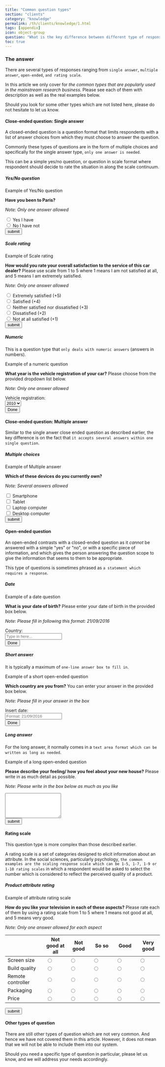 ```yaml
---
title: "Common question types"
section: "clients"
category: "knowledge"
permalink: /th/clients/knowledge/1.html
tags: [appendix]
icon: object-group
question: "What is the key difference between different type of response? How do I use them differently when creating a new survey?"
toc: true
---
```


### <i class="pe-anchor pe-fw"></i> The answer

There are several types of responses ranging from `single answer`, `multiple answer`, `open-ended`, `and rating scale`.

In this article we only cover for *the common types that are popularly used in the mainstream research business*. Please see each of them with description as well as the real examples below.

Should you look for some other types which are not listed here, please do not hesitate to let us know.


#### Close-ended question: Single answer

A closed-ended question is a question format that limits respondents with a list of answer choices from which they must choose to answer the question.

Commonly these types of questions are in the form of multiple choices and specifically for the single answer type, `only one answer is needed`.

This can be a simple yes/no question, or question in scale format where respondent should decide to rate the situation in along the scale continuum.


##### Yes/No question

<div class="panel panel-default">
  <div class="panel-heading">
    <span class="panel-title"><i class="pe-cog pe-lg pe-spin pe-fw"></i> Example of Yes/No question</span>
  </div>
  <div class="panel-body">
    <p><strong><i class="pe-microphone pe-fw"></i> Have you been to Paris?</strong></p>
    <p><em>Note: Only one answer allowed</em></p>
    <div class="radio"><label><input type="radio" name="yesno" id="E1" value="yes" /> Yes I have</label></div>
    <div class="radio"><label><input type="radio" name="yesno" id="E1" value="no" /> No I have not</label></div>
    <button type="submit" class="button-x">submit <i class="pe-check-circle-o"></i></button>
  </div>
</div>


##### Scale rating

<div class="panel panel-default">
  <div class="panel-heading">
    <span class="panel-title"><i class="pe-cog pe-lg pe-spin pe-fw"></i> Example of Scale rating</span>
  </div>
  <div class="panel-body">
    <p><strong><i class="pe-microphone pe-fw"></i> How would you rate your overall satisfaction to the service of this car dealer?</strong> Please use scale from 1 to 5 where 1 means I am not satisfied at all, and 5 means I am extremely satisfied.</p>
    <p><em>Note: Only one answer allowed</em></p>
    <div class="radio"><label><input type="radio" name="cussat" id="F1" value="5" /> Extremely satisfied (+5)</label></div>
    <div class="radio"><label><input type="radio" name="cussat" id="F1" value="4" /> Satisfied (+4)</label></div>
    <div class="radio"><label><input type="radio" name="cussat" id="F1" value="3" /> Neither satisfied nor dissatisfied (+3)</label></div>
    <div class="radio"><label><input type="radio" name="cussat" id="F1" value="2" /> Dissatisfied (+2)</label></div>
    <div class="radio"><label><input type="radio" name="cussat" id="F1" value="1" /> Not at all satisfied (+1)</label></div>
    <button type="submit" class="button-x">submit <i class="pe-check-circle-o"></i></button>
  </div>
</div>


##### Numeric

This is a question type that `only deals with numeric answers` (answers in numbers).

<div class="panel panel-default">
  <div class="panel-heading">
    <span class="panel-title"><i class="pe-cog pe-lg pe-spin pe-fw"></i> Example of a numeric question</span>
  </div>
  <div class="panel-body">
    <p><strong><i class="pe-microphone pe-fw"></i> What year is the vehicle registration of your car?</strong> Please choose from the provided dropdown list below.</p>
    <p><em>Note: Only one answer allowed</em></p>
    <form class="form-inline">
      <div class="form-group">
        <div class="input-group">
          <div class="input-group-addon">Vehicle registration:</div>
          <select class="form-control">
            <option>2010</option>
            <option>2011</option>
            <option>2012</option>
            <option>2013</option>
            <option>2014</option>
            <option>2015</option>
            <option>2016</option>
            <option>2017</option>
            <option>2018</option>
          </select>
        </div>
      </div>
      <button type="submit" class="button-x">Done <i class="pe-check-circle-o"></i></button>
    </form>
  </div>
</div>


#### Close-ended question: Multiple answer

Similar to the single anwer close ended question as described earlier, the key difference is on the fact that `it accepts several answers within one single question`.


##### Multiple choices

<div class="panel panel-default">
  <div class="panel-heading">
    <span class="panel-title"><i class="pe-cog pe-lg pe-spin pe-fw"></i> Example of Multiple answer</span>
  </div>
  <div class="panel-body">
    <p><strong><i class="pe-microphone pe-fw"></i> Which of these devices do you currently own?</strong></p>
    <p><em>Note: Several answers allowed</em></p>
    <div class="checkbox"><label><input type="checkbox" name="device" id="S7" value="Smartphone" /> Smartphone</label></div>
    <div class="checkbox"><label><input type="checkbox" name="device" id="S7" value="Tablet" /> Tablet</label></div>
    <div class="checkbox"><label><input type="checkbox" name="device" id="S7" value="Laptop" /> Laptop computer</label></div>
    <div class="checkbox"><label><input type="checkbox" name="device" id="S7" value="Desktop" /> Desktop computer</label></div>
    <button type="submit" class="button-x">submit <i class="pe-check-circle-o"></i></button>
  </div>
</div>


#### Open-ended question

An open-ended contrasts with a closed-ended question as it _cannot_ be answered with a simple "yes" or "no", or with a specific piece of information, and which gives the person answering the question scope to give the information that seems to them to be appropriate.

This type of questions is sometimes phrased as `a statement which requires a response`.


##### Date

<div class="panel panel-default">
  <div class="panel-heading">
    <span class="panel-title"><i class="pe-cog pe-lg pe-spin pe-fw"></i> Example of a date question</span>
  </div>
  <div class="panel-body">
    <p><strong><i class="pe-microphone pe-fw"></i> What is your date of birth?</strong> Please enter your date of birth in the provided box below.</p>
    <p><em>Note: Please fill in following this format: 21/09/2016</em></p>
    <form class="form-inline">
      <div class="form-group">
        <div class="input-group">
          <div class="input-group-addon">Country:</div>
          <input type="text" class="form-control" id="country" placeholder="Type in here..." />
        </div>
      </div>
      <button type="submit" class="button-x">Done <i class="pe-check-circle-o"></i></button>
    </form>
  </div>
</div>


##### Short answer

It is typically a maximum of `one-line answer box to fill in`.

<div class="panel panel-default">
  <div class="panel-heading">
    <span class="panel-title"><i class="pe-cog pe-lg pe-spin pe-fw"></i> Example of a short open-ended question</span>
  </div>
  <div class="panel-body">
    <p><strong><i class="pe-microphone pe-fw"></i> Which country are you from?</strong> You can enter your answer in the provided box below.</p>
    <p><em>Note: Please fill in your answer in the box</em></p>
    <form class="form-inline">
      <div class="form-group">
        <div class="input-group">
          <div class="input-group-addon">Insert date:</div>
          <input type="text" class="form-control" id="exampleInputAmount" placeholder="Format: 21/09/2016">
        </div>
      </div>
      <button type="submit" class="button-x">Done <i class="pe-check-circle-o"></i></button>
    </form>
  </div>
</div>


##### Long answer

For the long answer, it normally comes in a `text area format which can be written as long as needed`.

<div class="panel panel-default">
  <div class="panel-heading">
    <span class="panel-title"><i class="pe-cog pe-lg pe-spin pe-fw"></i> Example of a long open-ended question</span>
  </div>
  <div class="panel-body">
    <p><strong><i class="pe-microphone pe-fw"></i> Please describe your feeling/ how you feel about your new house?</strong> Please write in as much detail as possible.</p>
    <p><em>Note: Please write in the box below as much as you like</em></p>
    <form>
      <textarea class="form-control" rows="5"></textarea>
      <br>
      <button type="submit" class="button-x">submit <i class="pe-check-circle-o"></i></button>
    </form>
  </div>
</div>


#### Rating scale

This question type is more complex than those described earlier.

A rating scale is a set of categories designed to elicit information about an attribute. In the social sciences, particularly psychology, `the common examples are the scaling response scale which can be 1-5, 1-7, 1-9 or 1-10 rating scales` in which a respondent would be asked to select the number which is considered to reflect the perceived quality of a product.


##### Product attribute rating


<div class="panel panel-default">
  <div class="panel-heading">
    <span class="panel-title"><i class="pe-cog pe-lg pe-spin pe-fw"></i> Example of attribute rating scale</span>
  </div>
  <div class="panel-body">
    <p><strong><i class="pe-microphone pe-fw"></i> How do you like your television in each of these aspects?</strong> Please rate each of them by using a rating scale from 1 to 5 where 1 means not good at all, and 5 means very good.</p>
    <p><em>Note: Only one answer allowed for each aspect</em></p>
    <table class="table table-hover">
      <thead>
        <tr class="bg-warning">
          <th width="25%"> </th>
          <th width="15%">Not good at all</th>
          <th width="15%">Not good</th>
          <th width="15%">So so</th>
          <th width="15%">Good</th>
          <th width="15%">Very good</th>
        </tr>
      </thead>
      <tbody>
        <tr>
          <td>Screen size</td>
          <td><input type="radio" name="optionsRadios" id="A1" value="option1"></td>
          <td><input type="radio" name="optionsRadios" id="A1" value="option2"></td>
          <td><input type="radio" name="optionsRadios" id="A1" value="option3"></td>
          <td><input type="radio" name="optionsRadios" id="A1" value="option4"></td>
          <td><input type="radio" name="optionsRadios" id="A1" value="option5"></td>
        </tr>
        <tr>
          <td>Build quality</td>
          <td><input type="radio" name="optionsRadios" id="A2" value="option1"></td>
          <td><input type="radio" name="optionsRadios" id="A2" value="option2"></td>
          <td><input type="radio" name="optionsRadios" id="A2" value="option3"></td>
          <td><input type="radio" name="optionsRadios" id="A2" value="option4"></td>
          <td><input type="radio" name="optionsRadios" id="A2" value="option5"></td>
        </tr>
        <tr>
          <td>Remote controller</td>
          <td><input type="radio" name="optionsRadios" id="A3" value="option1"></td>
          <td><input type="radio" name="optionsRadios" id="A3" value="option2"></td>
          <td><input type="radio" name="optionsRadios" id="A3" value="option3"></td>
          <td><input type="radio" name="optionsRadios" id="A3" value="option4"></td>
          <td><input type="radio" name="optionsRadios" id="A3" value="option5"></td>
        </tr>
        <tr>
          <td>Packaging</td>
          <td><input type="radio" name="optionsRadios" id="A1" value="option1"></td>
          <td><input type="radio" name="optionsRadios" id="A1" value="option2"></td>
          <td><input type="radio" name="optionsRadios" id="A1" value="option3"></td>
          <td><input type="radio" name="optionsRadios" id="A1" value="option4"></td>
          <td><input type="radio" name="optionsRadios" id="A1" value="option5"></td>
        </tr>
        <tr>
          <td>Price</td>
          <td><input type="radio" name="optionsRadios" id="A1" value="option1"></td>
          <td><input type="radio" name="optionsRadios" id="A1" value="option2"></td>
          <td><input type="radio" name="optionsRadios" id="A1" value="option3"></td>
          <td><input type="radio" name="optionsRadios" id="A1" value="option4"></td>
          <td><input type="radio" name="optionsRadios" id="A1" value="option5"></td>
        </tr>
      </tbody>
    </table>
    <button type="submit" class="button-x">submit <i class="pe-check-circle-o"></i></button>
  </div>
</div>


#### Other types of question

There are still other types of question which are not very common. And hence we have not covered them in this article. However, it does not mean that we will not be able to include them into our system.

Should you need a specific type of question in particular, please let us know, and we will address your needs accordingly.
